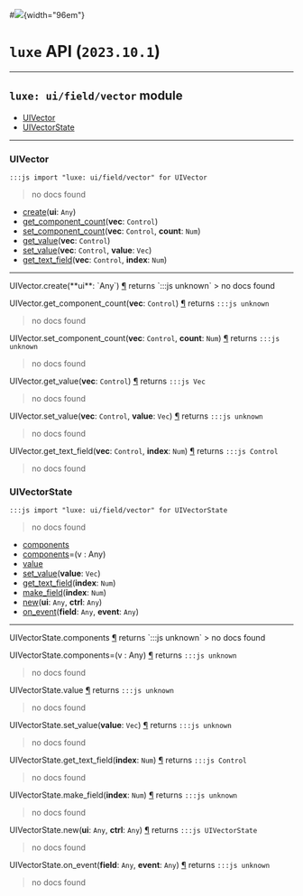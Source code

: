 #![](../../../images/luxe-dark.svg){width="96em"}

# `luxe` API (`2023.10.1`)  


---

## `luxe: ui/field/vector` module

- [UIVector](#uivector)   
- [UIVectorState](#uivectorstate)   

---

### UIVector
`:::js import "luxe: ui/field/vector" for UIVector`
> no docs found

- [create](#UIVector.create)(**ui**: `Any`)
- [get_component_count](#UIVector.get_component_count)(**vec**: `Control`)
- [set_component_count](#UIVector.set_component_count+2)(**vec**: `Control`, **count**: `Num`)
- [get_value](#UIVector.get_value)(**vec**: `Control`)
- [set_value](#UIVector.set_value+2)(**vec**: `Control`, **value**: `Vec`)
- [get_text_field](#UIVector.get_text_field+2)(**vec**: `Control`, **index**: `Num`)

<hr/>
<endpoint module="luxe: ui/field/vector" class="UIVector" signature="create(ui : Any)"></endpoint>
<signature id="UIVector.create">UIVector.create(**ui**: `Any`)
<a class="headerlink" href="#UIVector.create" title="Permanent link">¶</a></signature>
<span class='api_ret'>returns</span> `:::js unknown`
> no docs found   

<endpoint module="luxe: ui/field/vector" class="UIVector" signature="get_component_count(vec : Control)"></endpoint>
<signature id="UIVector.get_component_count">UIVector.get_component_count(**vec**: `Control`)
<a class="headerlink" href="#UIVector.get_component_count" title="Permanent link">¶</a></signature>
<span class='api_ret'>returns</span> `:::js unknown`
> no docs found   

<endpoint module="luxe: ui/field/vector" class="UIVector" signature="set_component_count(vec : Control, count : Num)"></endpoint>
<signature id="UIVector.set_component_count+2">UIVector.set_component_count(**vec**: `Control`, **count**: `Num`)
<a class="headerlink" href="#UIVector.set_component_count+2" title="Permanent link">¶</a></signature>
<span class='api_ret'>returns</span> `:::js unknown`
> no docs found   

<endpoint module="luxe: ui/field/vector" class="UIVector" signature="get_value(vec : Control)"></endpoint>
<signature id="UIVector.get_value">UIVector.get_value(**vec**: `Control`)
<a class="headerlink" href="#UIVector.get_value" title="Permanent link">¶</a></signature>
<span class='api_ret'>returns</span> `:::js Vec`
> no docs found   

<endpoint module="luxe: ui/field/vector" class="UIVector" signature="set_value(vec : Control, value : Vec)"></endpoint>
<signature id="UIVector.set_value+2">UIVector.set_value(**vec**: `Control`, **value**: `Vec`)
<a class="headerlink" href="#UIVector.set_value+2" title="Permanent link">¶</a></signature>
<span class='api_ret'>returns</span> `:::js unknown`
> no docs found   

<endpoint module="luxe: ui/field/vector" class="UIVector" signature="get_text_field(vec : Control, index : Num)"></endpoint>
<signature id="UIVector.get_text_field+2">UIVector.get_text_field(**vec**: `Control`, **index**: `Num`)
<a class="headerlink" href="#UIVector.get_text_field+2" title="Permanent link">¶</a></signature>
<span class='api_ret'>returns</span> `:::js Control`
> no docs found   

### UIVectorState
`:::js import "luxe: ui/field/vector" for UIVectorState`
> no docs found

- [components](#UIVectorState.components)
- [components](#UIVectorState.components=)=(v : Any)
- [value](#UIVectorState.value)
- [set_value](#UIVectorState.set_value)(**value**: `Vec`)
- [get_text_field](#UIVectorState.get_text_field)(**index**: `Num`)
- [make_field](#UIVectorState.make_field)(**index**: `Num`)
- [new](#UIVectorState.new+2)(**ui**: `Any`, **ctrl**: `Any`)
- [on_event](#UIVectorState.on_event+2)(**field**: `Any`, **event**: `Any`)

<hr/>
<endpoint module="luxe: ui/field/vector" class="UIVectorState" signature="components"></endpoint>
<signature id="UIVectorState.components">UIVectorState.components
<a class="headerlink" href="#UIVectorState.components" title="Permanent link">¶</a></signature>
<span class='api_ret'>returns</span> `:::js unknown`
> no docs found   

<endpoint module="luxe: ui/field/vector" class="UIVectorState" signature="components=(v : Any)"></endpoint>
<signature id="UIVectorState.components=">UIVectorState.components=(v : Any)
<a class="headerlink" href="#UIVectorState.components=" title="Permanent link">¶</a></signature>
<span class='api_ret'>returns</span> `:::js unknown`
> no docs found   

<endpoint module="luxe: ui/field/vector" class="UIVectorState" signature="value"></endpoint>
<signature id="UIVectorState.value">UIVectorState.value
<a class="headerlink" href="#UIVectorState.value" title="Permanent link">¶</a></signature>
<span class='api_ret'>returns</span> `:::js unknown`
> no docs found   

<endpoint module="luxe: ui/field/vector" class="UIVectorState" signature="set_value(value : Vec)"></endpoint>
<signature id="UIVectorState.set_value">UIVectorState.set_value(**value**: `Vec`)
<a class="headerlink" href="#UIVectorState.set_value" title="Permanent link">¶</a></signature>
<span class='api_ret'>returns</span> `:::js unknown`
> no docs found   

<endpoint module="luxe: ui/field/vector" class="UIVectorState" signature="get_text_field(index : Num)"></endpoint>
<signature id="UIVectorState.get_text_field">UIVectorState.get_text_field(**index**: `Num`)
<a class="headerlink" href="#UIVectorState.get_text_field" title="Permanent link">¶</a></signature>
<span class='api_ret'>returns</span> `:::js Control`
> no docs found   

<endpoint module="luxe: ui/field/vector" class="UIVectorState" signature="make_field(index : Num)"></endpoint>
<signature id="UIVectorState.make_field">UIVectorState.make_field(**index**: `Num`)
<a class="headerlink" href="#UIVectorState.make_field" title="Permanent link">¶</a></signature>
<span class='api_ret'>returns</span> `:::js unknown`
> no docs found   

<endpoint module="luxe: ui/field/vector" class="UIVectorState" signature="new(ui : Any, ctrl : Any)"></endpoint>
<signature id="UIVectorState.new+2">UIVectorState.new(**ui**: `Any`, **ctrl**: `Any`)
<a class="headerlink" href="#UIVectorState.new+2" title="Permanent link">¶</a></signature>
<span class='api_ret'>returns</span> `:::js UIVectorState`
> no docs found   

<endpoint module="luxe: ui/field/vector" class="UIVectorState" signature="on_event(field : Any, event : Any)"></endpoint>
<signature id="UIVectorState.on_event+2">UIVectorState.on_event(**field**: `Any`, **event**: `Any`)
<a class="headerlink" href="#UIVectorState.on_event+2" title="Permanent link">¶</a></signature>
<span class='api_ret'>returns</span> `:::js unknown`
> no docs found   

